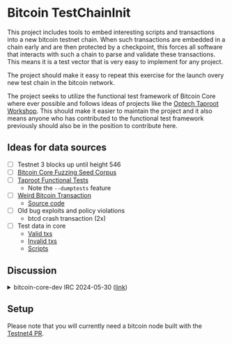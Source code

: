 # Bitcoin TestChainInit 

This project includes tools to embed interesting scripts and transactions into a new bitcoin testnet chain. When such transactions are embedded in a chain early and are then protected by a checkpoint, this forces all software that interacts with such a chain to parse and validate these transactions. This means it is a test vector that is very easy to implement for any project.

The project should make it easy to repeat this exercise for the launch overy new test chain in the bitcoin network.

The project seeks to utilize the functional test framework of Bitcoin Core where ever possible and follows ideas of projects like the [Optech Taproot Workshop](https://github.com/bitcoinops/taproot-workshop). This should make it easier to maintain the project and it also means anyone who has contributed to the functional test framework previously should also be in the position to contribute here.

## Ideas for data sources

- [ ] Testnet 3 blocks up until height 546
- [ ] [Bitcoin Core Fuzzing Seed Corpus](https://github.com/bitcoin-core/qa-assets)
- [ ] [Taproot Functional Tests](https://github.com/bitcoin/bitcoin/blob/master/test/functional/feature_taproot.py)
    - Note the `--dumptests` feature
- [ ] [Weird Bitcoin Transaction](https://stacker.news/items/600187)
    - [Source code](https://github.com/vostrnad/bitcoin-easter-egg-tx)
- [ ] Old bug exploits and policy violations
    - btcd crash transaction (2x)
- [ ] Test data in core
    - [Valid txs](https://github.com/bitcoin/bitcoin/blob/master/src/test/data/tx_valid.json)
    - [Invalid txs](https://github.com/bitcoin/bitcoin/blob/master/src/test/data/tx_invalid.json)
    - [Scripts](https://github.com/bitcoin/bitcoin/blob/master/src/test/data/script_tests.json)

## Discussion

<details><summary>bitcoin-core-dev IRC 2024-05-30 (<a href="https://bitcoin-irc.chaincode.com/bitcoin-core-dev/2024-05-30#1030087;">link</a>)</summary>

```
14:15 <fjahr> #topic script/chain replayor
14:15 <fjahr> I am working on the Testnet4 PR and it has been expressed that it may be interesting to have some edge cases in the chain that are in Testnet3 and maybe also from tests/fuzzing
14:16 <fjahr> My question is if there are any projects known that could help replay scripts/blocks etc. ? I didn’t find anything that could help automate this but maybe people have some creative ideas
14:17 <cfields> hi
14:17 <gmaxwell> fjahr: one could instrument the code to dump scriptpubkey/scriptsig pairs while validating, in a friendly form. Then some work with grep to remove the boring common stuff?
14:18 <gmaxwell> at least to the extent that interesting stuff is pure script only. though presumably there are other things like creating and spending 0 value outputs, weird locktime/seq stuff or whatever.
14:19 <sipa> fjahr: can you even replay, unless coinbases are copied? or do you mean recreate them (new signatures etc)?
14:19 <fjahr> gmaxwell: yeah, that sounds like a good approach for some of these.
14:19 <gmaxwell> I think andytoshi at some point long ago had some script symbolic execution stuff that could generate signatures in a script template.
14:19 <gmaxwell> but there may be a number of interesting cases that just don't have any checksigs in them.
14:20 <fjahr> sipa: I was thinking that if I fund the coinbase addresses that are used in testnet3 in testnet4 first, I should be able to replay transactions in order but I haven't looked into it deeply yet
14:21 <sipa> fjahr: that does not work, the txids will differ
14:21 <sipa> and the txids contribute to the sighashes
14:21 <gmaxwell> you could copy over the entire blocks however, and replay stuff.
14:21 <gmaxwell> though that's a pain.
14:21 <sipa> yes, that works, but you cannot miss anything
14:22 <sipa> well, you can strip things, but for a transaction to be replayable, its entire tx dependency graph, down to all coinbase transactions it directly or indirectly uses funds from, must be replayed too
14:22 <fjahr> yeah, the txs will need to be adapted but they could use the same scripts
14:23 <gmaxwell> yes to reuse scripts you'd need to have code to resign for any checksigs. not necessarily trivial depending on what crazy things are in there.
14:23 <sipa> probably doable by hand if we're talking about a few dozen interesting scripts perhaps
14:23 <sipa> but if we're table about more, you'll want some kind of automation
14:23 <sipa> *able
14:23 <gmaxwell> yeah, first step would just be to extract and grep out the standard types.
14:23 <sipa> *talking
14:24 <gmaxwell> and ones that have no checksig are also trivial to replay.
14:24 <gmaxwell> but if there is stuff that is using OP_SIZE on data that also goes into checksig, gooood luck. :P
14:24 <gmaxwell> (I know I had constructed such things, but I don't recall if any of those went into testnet3)
14:26 <fjahr> Ok, too bad nobody has solved this problem already :p If someone has more ideas or wants to work on this, let me know. I will also open an issue for this topic.
14:27 <fjahr> Anything else to discuss?
14:27 <fanquake> 27.1rc1 is tagged and binaries being built. Please build & test etc. Report any regressions / issues
14:28 <sipa> great
14:29 <fjahr> #endmeeting
```
</details>

## Setup

Please note that you will currently need a bitcoin node built with the [Testnet4 PR](https://github.com/bitcoin/bitcoin/pull/29775).
